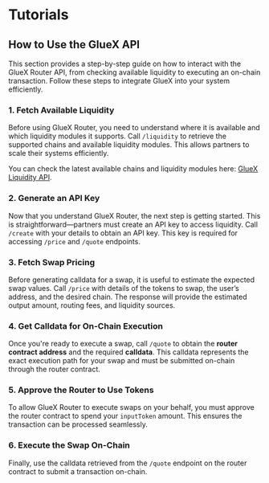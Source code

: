 # Tutorials

## **How to Use the GlueX API**

This section provides a step-by-step guide on how to interact with the GlueX Router API, from checking available liquidity to executing an on-chain transaction. Follow these steps to integrate GlueX into your system efficiently.

### **1. Fetch Available Liquidity**
Before using GlueX Router, you need to understand where it is available and which liquidity modules it supports. Call `/liquidity` to retrieve the supported chains and available liquidity modules. This allows partners to scale their systems efficiently.

You can check the latest available chains and liquidity modules here: [GlueX Liquidity API](https://router.gluex.xyz/liquidity).

### **2. Generate an API Key**
Now that you understand GlueX Router, the next step is getting started. This is straightforward—partners must create an API key to access liquidity. Call `/create` with your details to obtain an API key. This key is required for accessing `/price` and `/quote` endpoints.

### **3. Fetch Swap Pricing**
Before generating calldata for a swap, it is useful to estimate the expected swap values. Call `/price` with details of the tokens to swap, the user’s address, and the desired chain. The response will provide the estimated output amount, routing fees, and liquidity sources.

### **4. Get Calldata for On-Chain Execution**
Once you're ready to execute a swap, call `/quote` to obtain the **router contract address** and the required **calldata**. This calldata represents the exact execution path for your swap and must be submitted on-chain through the router contract.

### **5. Approve the Router to Use Tokens**
To allow GlueX Router to execute swaps on your behalf, you must approve the router contract to spend your `inputToken` amount. This ensures the transaction can be processed seamlessly.

### **6. Execute the Swap On-Chain**
Finally, use the calldata retrieved from the `/quote` endpoint on the router contract to submit a transaction on-chain.